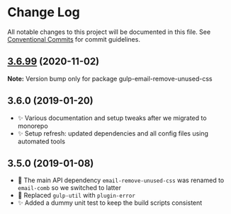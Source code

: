 # Change Log

All notable changes to this project will be documented in this file.
See [Conventional Commits](https://conventionalcommits.org) for commit guidelines.

## [3.6.99](https://gitlab.com/codsen/codsen/compare/gulp-email-remove-unused-css@3.6.98...gulp-email-remove-unused-css@3.6.99) (2020-11-02)

**Note:** Version bump only for package gulp-email-remove-unused-css





## 3.6.0 (2019-01-20)

- ✨ Various documentation and setup tweaks after we migrated to monorepo
- ✨ Setup refresh: updated dependencies and all config files using automated tools

## 3.5.0 (2019-01-08)

- 🔧 The main API dependency `email-remove-unused-css` was renamed to `email-comb` so we switched to latter
- 🔧 Replaced `gulp-util` with `plugin-error`
- ✨ Added a dummy unit test to keep the build scripts consistent
